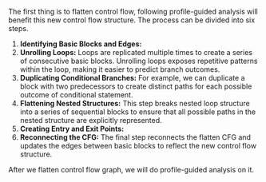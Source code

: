 The first thing is to flatten control flow, following profile-guided analysis will benefit this new control flow structure. The process can be divided into six steps.

1. **Identifying Basic Blocks and Edges:** 
2. **Unrolling Loops:** Loops are replicated multiple times to create a series of consecutive basic blocks. Unrolling loops exposes repetitive patterns within the loop, making it easier to predict branch outcomes.
3. **Duplicating Conditional Branches:** For example, we can duplicate a block with two predecessors to create distinct paths for each possible outcome of conditional statement.
4. **Flattening Nested Structures:** This step breaks nested loop structure into a series of sequential blocks to ensure that all possible paths in the nested structure are explicitly represented.
5.  **Creating Entry and Exit Points:** 
6. **Reconnecting the CFG:** The final step reconnects the flatten CFG and updates the edges between basic blocks to reflect the new control flow structure.

After we flatten control flow graph, we will do profile-guided analysis on it.